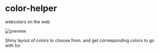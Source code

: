 color-helper
============

webcolors on the web

<img src="https://raw2.github.com/villa7/villa7.github.io/master/img/colorhelperpreview.JPG" alt="preview"/>

Shiny layout of colors to choose from.
and get corresponding colors to go with for

